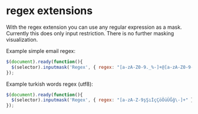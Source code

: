 # regex extensions
With the regex extension you can use any regular expression as a mask.  Currently this does only input restriction.  There is no further masking visualization.

Example simple email regex:

```javascript
$(document).ready(function(){
  $(selector).inputmask('Regex', { regex: "[a-zA-Z0-9._%-]+@[a-zA-Z0-9-]+\\.[a-zA-Z]{2,4}" });
});
```
Example turkish words regex (utf8):

```javascript
$(document).ready(function(){
  $(selector).inputmask('Regex', { regex: "[a-zA-Z-9şŞıİçÇöÖüÜĞğ\-]+" });
});
```
